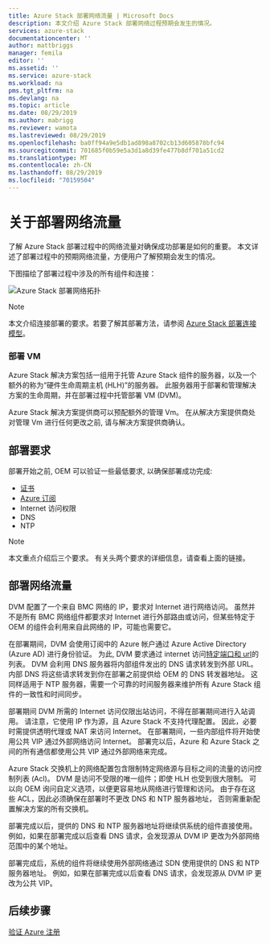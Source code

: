 ```yaml
---
title: Azure Stack 部署网络流量 | Microsoft Docs
description: 本文介绍 Azure Stack 部署网络过程预期会发生的情况。
services: azure-stack
documentationcenter: ''
author: mattbriggs
manager: femila
editor: ''
ms.assetid: ''
ms.service: azure-stack
ms.workload: na
pms.tgt_pltfrm: na
ms.devlang: na
ms.topic: article
ms.date: 08/29/2019
ms.author: mabrigg
ms.reviewer: wamota
ms.lastreviewed: 08/29/2019
ms.openlocfilehash: ba0ff94a9e5db1ad898a8702cb13d605878bfc94
ms.sourcegitcommit: 701685f0b59e5a3d1a8d39fe477b8df701a51cd2
ms.translationtype: MT
ms.contentlocale: zh-CN
ms.lasthandoff: 08/29/2019
ms.locfileid: "70159504"
---
```

# <a name="about-deployment-network-traffic"></a>关于部署网络流量
了解 Azure Stack 部署过程中的网络流量对确保成功部署是如何的重要。 本文详述了部署过程中的预期网络流量，方便用户了解预期会发生的情况。

下图描绘了部署过程中涉及的所有组件和连接：

![Azure Stack 部署网络拓扑](media/deployment-networking/figure1.png)

> [!NOTE]
> 本文介绍连接部署的要求。若要了解其部署方法，请参阅 [Azure Stack 部署连接模型](azure-stack-connection-models.md)。

### <a name="the-deployment-vm"></a>部署 VM
Azure Stack 解决方案包括一组用于托管 Azure Stack 组件的服务器，以及一个额外的称为“硬件生命周期主机 (HLH)”的服务器。 此服务器用于部署和管理解决方案的生命周期，并在部署过程中托管部署 VM (DVM)。

Azure Stack 解决方案提供商可以预配额外的管理 Vm。 在从解决方案提供商处对管理 Vm 进行任何更改之前, 请与解决方案提供商确认。

## <a name="deployment-requirements"></a>部署要求
部署开始之前, OEM 可以验证一些最低要求, 以确保部署成功完成:

-   [证书](azure-stack-pki-certs.md)
-   [Azure 订阅](https://azure.microsoft.com/free/?b=17.06)
-   Internet 访问权限
-   DNS
-   NTP

> [!NOTE]
> 本文重点介绍后三个要求。 有关头两个要求的详细信息，请查看上面的链接。

## <a name="deployment-network-traffic"></a>部署网络流量
DVM 配置了一个来自 BMC 网络的 IP，要求对 Internet 进行网络访问。 虽然并不是所有 BMC 网络组件都要求对 Internet 进行外部路由或访问，但某些特定于 OEM 的组件会利用来自此网络的 IP，可能也需要它。

在部署期间，DVM 会使用订阅中的 Azure 帐户通过 Azure Active Directory (Azure AD) 进行身份验证。 为此, DVM 要求通过 internet 访问[特定端口和 url](azure-stack-integrate-endpoints.md)的列表。 DVM 会利用 DNS 服务器将内部组件发出的 DNS 请求转发到外部 URL。 内部 DNS 将这些请求转发到你在部署之前提供给 OEM 的 DNS 转发器地址。 这同样适用于 NTP 服务器，需要一个可靠的时间服务器来维护所有 Azure Stack 组件的一致性和时间同步。

部署期间 DVM 所需的 Internet 访问仅限出站访问，不得在部署期间进行入站调用。 请注意，它使用 IP 作为源，且 Azure Stack 不支持代理配置。 因此，必要时需提供透明代理或 NAT 来访问 Internet。 在部署期间，一些内部组件将开始使用公共 VIP 通过外部网络访问 Internet。 部署完以后，Azure 和 Azure Stack 之间的所有通信都使用公共 VIP 通过外部网络来完成。

Azure Stack 交换机上的网络配置包含限制特定网络源与目标之间的流量的访问控制列表 (Acl)。 DVM 是访问不受限的唯一组件；即使 HLH 也受到很大限制。 可以向 OEM 询问自定义选项，以便更容易地从网络进行管理和访问。 由于存在这些 ACL，因此必须确保在部署时不更改 DNS 和 NTP 服务器地址， 否则需重新配置解决方案的所有交换机。

部署完成以后，提供的 DNS 和 NTP 服务器地址将继续供系统的组件直接使用。 例如，如果在部署完成以后查看 DNS 请求，会发现源从 DVM IP 更改为外部网络范围中的某个地址。

部署完成后，系统的组件将继续使用外部网络通过 SDN 使用提供的 DNS 和 NTP 服务器地址。 例如，如果在部署完成以后查看 DNS 请求，会发现源从 DVM IP 更改为公共 VIP。

## <a name="next-steps"></a>后续步骤
[验证 Azure 注册](azure-stack-validate-registration.md)
